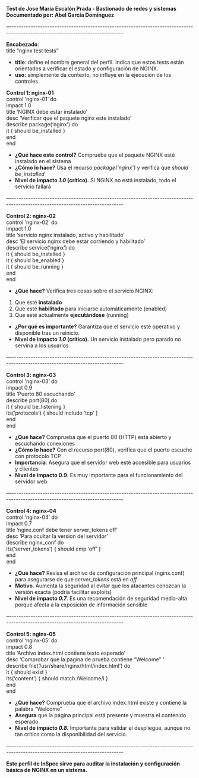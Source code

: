 **Test de Jose María Escalón Prada \- Bastionado de redes y sistemas**  
**Documentado por: Abel García Domínguez**

—-----------------------------------------------------------------------------------------------------------------------------

**Encabezado**:  
title “nginx test tests”

- **title**: define el nombre general del perfil. Indica que estos tests están orientados a verificar el estado y configuración de NGINX.  
- **uso:** simplemente da contexto,  no influye en la ejecución de los controles

**Control 1: nginx-01**  
control ‘nginx-01’ do  
    impact 1.0  
    title ‘NGINX debe estar instalado’  
    desc ‘Verificar que el paquete nginx este instalado’  
    describe package(‘nginx’) do  
        it { should be\_installed }  
    end  
end

- **¿Qué hace este control?** Comprueba que el paquete NGINX esté instalado en el sistema  
- **¿Cómo lo hace?** Usa el recurso *package(‘nginx’)* y verifica que *should be\_installed*  
- **Nivel de impacto *1.0* (crítico).** Si NGINX no está instalado, todo el servicio fallará

—-----------------------------------------------------------------------------------------------------------------------------

**Control 2: nginx-02**  
control ‘nginx-02’ do  
    impact 1.0  
    title ‘servicio nginx instalado, activo y habilitado’  
    desc ‘El servicio nginx debe estar corriendo y habilitado’  
    describe service(‘nginx’) do  
        it { should be\_installed }  
        it { should be\_enabled }  
        it { should be\_running }  
    end  
end

- **¿Qué hace?** Verifica tres cosas sobre el servicio NGINX:  
1. Que esté **instalado**  
2. Que esté **habilitado** para iniciarse automáticamente (enabled)  
3. Que esté actualmente **ejecutándose** (running)  
- **¿Por qué es importante?** Garantiza que el servicio esté operativo y disponible tras un reinicio.  
- **Nivel de impacto *1.0* (crítico).** Un servicio instalado pero parado no serviría a los usuarios

—-----------------------------------------------------------------------------------------------------------------------------

**Control 3: nginx-03**  
control ‘nginx-03’ do  
    impact 0.9  
    title ‘Puerto 80 escuchando’  
    describe port(80) do  
        it { should be\_listening }  
        its(‘protocols’) { should include ‘tcp’ }  
    end  
end

- **¿Qué hace?** Comprueba que el puerto 80 (HTTP) está abierto y escuchando conexiones  
- **¿Cómo lo hace?** Con el recurso port(80), verifica que el puerto escuche con protocolo TCP  
- **Importancia**: Asegura que el servidor web esté accesible para usuarios y clientes  
- **Nivel de impacto 0.9**. Es muy importante para el funcionamiento del servidor web

—-----------------------------------------------------------------------------------------------------------------------------

**Control 4: nginx-04**  
control ‘nginx-04’ do  
    impact 0.7  
    title ‘nginx.conf debe tener server\_tokens off’  
    desc ‘Para ocultar la version del servidor’  
    describe nginx\_conf do   
        its(‘server\_tokens’) { should cmp ‘off’ }  
    end  
end 

- **¿Qué hace?** Revisa el archivo de configuración principal (nginx.conf) para asegurarse de que *server\_tokens* está en *off*  
- **Motivo**. Aumenta la seguridad al evitar que los atacantes conozcan la versión exacta (podría facilitar exploits)  
- **Nivel de impacto *0.7***. Es una recomendación de seguridad media-alta porque afecta a la exposición de información sensible

—-----------------------------------------------------------------------------------------------------------------------------

**Control 5: nginx-05**  
control ‘nginx-05’ do  
    impact 0.8  
    title ‘Archivo index.html contiene texto esperado’  
    desc ‘Comprobar que la pagina de prueba contiene “Welcome” ‘  
    describe file(‘/usr/share/nginx/html/index.html’) do  
        it { should exist }  
        its(‘content’) { should match /Welcome/i }  
    end  
end 

- **¿Qué hace?** Comprueba que el archivo index.html existe y contiene la palabra “Welcome”  
- **Asegura** que la página principal está presente y muestra el contenido esperado.  
- **Nivel de impacto *0.8.*** Importante para validar el despliegue, aunque no tan crítico como la disponibilidad del servicio.  
  


—-----------------------------------------------------------------------------------------------------------------------------

**Este perfil de InSpec sirve para auditar la instalación y configuración básica de NGINX en un sistema.**

